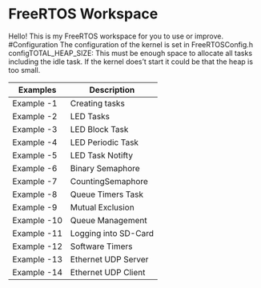 # FreeRTOS Workspace

Hello! This is my FreeRTOS workspace for you to use or improve. 
#Configuration
The configuration of the kernel is set in FreeRTOSConfig.h
configTOTAL_HEAP_SIZE: This must be enough space to allocate all tasks including the idle task. If the kernel does’t start it could be that the heap is too small.

| Examples      | Description           |
| ------------- | ----------------------|
| Example -1    | Creating tasks        |
| Example -2    | LED Tasks             |
| Example -3    | LED Block Task        |
| Example -4    | LED Periodic Task     |
| Example -5    | LED Task Notifty      |
| Example -6    | Binary Semaphore      |
| Example -7    | CountingSemaphore     |
| Example -8    | Queue Timers Task     |
| Example -9    | Mutual Exclusion      |
| Example -10   | Queue Management      |
| Example -11   | Logging into SD-Card  |
| Example -12   | Software Timers       |
| Example -13   | Ethernet UDP Server   |
| Example -14   | Ethernet UDP Client   |





